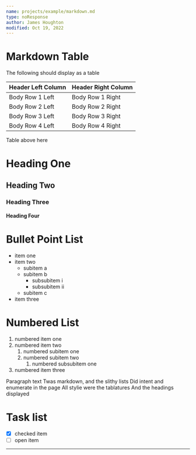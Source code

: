```yaml
---
name: projects/example/markdown.md
type: noResponse
author: James Houghton
modified: Oct 19, 2022
---
```


# Markdown Table

The following should display as a table

| Header Left Column | Header Right Column |
| ------------------ | ------------------- |
| Body Row 1 Left    | Body Row 1 Right    |
| Body Row 2 Left    | Body Row 2 Right    |
| Body Row 3 Left    | Body Row 3 Right    |
| Body Row 4 Left    | Body Row 4 Right    |

Table above here

# Heading One

## Heading Two

### Heading Three

#### Heading Four

# Bullet Point List

- item one
- item two
  - subitem a
  - subitem b
    - subsubitem i
    - subsubitem ii
  - subitem c
- item three

# Numbered List

1. numbered item one
2. numbered item two
   1. numbered subitem one
   2. numbered subitem two
      1. numbered subsubitem one
3. numbered item three

Paragraph text
Twas markdown, and the slithy lists
Did intent and enumerate in the page
All stylie were the tablatures
And the headings displayed

# Task list

- [x] checked item
- [ ] open item

---
